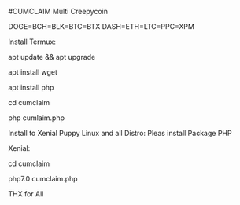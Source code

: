#CUMCLAIM
Multi Creepycoin

DOGE=BCH=BLK=BTC=BTX
DASH=ETH=LTC=PPC=XPM  

Install Termux:

apt update && apt upgrade

apt install wget

apt install php

cd cumclaim

php cumlaim.php

Install to Xenial Puppy Linux and all Distro:
Pleas install Package PHP

Xenial:

cd cumclaim

php7.0 cumclaim.php

THX for All
